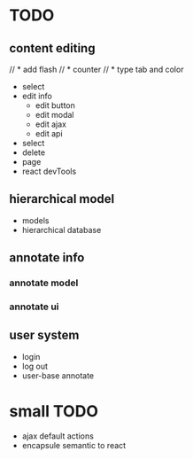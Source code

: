 # TODO

## content editing
// *   add flash
// *   counter
// *   type tab and color
*   select
*   edit info
    *   edit button
    *   edit modal
    *   edit ajax
    *   edit api
*   select
*   delete
*   page
*   react devTools

## hierarchical model
*   models
*   hierarchical database

## annotate info
### annotate model
### annotate ui

## user system
*   login
*   log out
*   user-base annotate

# small TODO
*   ajax default actions
*   encapsule semantic to react
